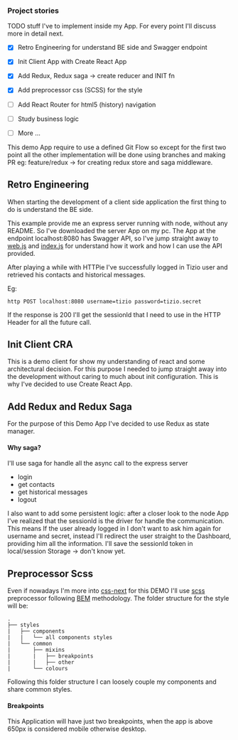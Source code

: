 ### Project stories

TODO stuff I've to implement inside my App. For every point I'll discuss more in detail next.

- [x] Retro Engineering for understand BE side and Swagger endpoint
- [x] Init Client App with Create React App
- [x] Add Redux, Redux saga -> create reducer and INIT fn
- [x] Add preprocessor css (SCSS) for the style
- [ ] Add React Router for html5 (history) navigation
- [ ] Study business logic
- [ ] More ...


This demo App require to use a defined Git Flow so except for the first two point all the other implementation
will be done using branches and making PR eg: feature/redux -> for creating redux store and saga middleware.

## Retro Engineering


When starting the development of a client side application the first thing to do is understand the BE side.

This example provide me an express server running with node, without any README. So I've downloaded the server App 
on my pc. The App at the endpoint localhost:8080 has Swagger API, so I've jump straight away to 
[web.js](https://github.com/bemindinteractive/chat-server-challenge/blob/master/web.js) and 
[index.js](https://github.com/bemindinteractive/chat-server-challenge/blob/master/lib/index.js) for understand how it 
work and how I can use the API provided.

After playing a while with HTTPie I've successfully logged in Tizio user and retrieved his contacts and historical messages.

Eg:
```shell script
http POST localhost:8080 username=tizio password=tizio.secret
```

If the response is 200 I'll get the sessionId that I need to use in the HTTP Header for all the future call.


## Init Client CRA


This is a demo client for show my understanding of react and some architectural decision. For this purpose
I needed to jump straight away into the development without caring to much about init configuration.
This is why I've decided to use Create React App.


## Add Redux and Redux Saga


For the purpose of this Demo App I've decided to use Redux as state manager.

#### Why saga? 

I'll use saga for handle all the async call to the express server
 - login
 - get contacts
 - get historical messages
 - logout
 
I also want to add some persistent logic: after a closer look to the node App I've realized that
the sessionId is the driver for handle the communication. This means If the user already logged in I don't want to
ask him again for username and secret, instead I'll redirect the user straight to the Dashboard, providing him all
the information. I'll save the sessionId token in local/session Storage -> don't know yet.


## Preprocessor Scss

Even if nowadays I'm more into [css-next](https://cssnext.github.io/) for this DEMO I'll use
[scss](https://sass-lang.com/) preprocessor following [BEM](https://en.bem.info/methodology/quick-start/) methodology.
The folder structure for the style will be:

```
.
├── styles
|   ├── components
|   |   └── all components styles
|   └── common
|       ├── mixins
|       |   ├── breakpoints
|       |   ├── other
|       └── colours
```

Following this folder structure I can loosely couple my components and share common styles.


#### Breakpoints

This Application will have just two breakpoints, when the app is above 
650px is considered mobile otherwise desktop.





 